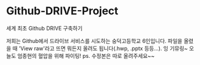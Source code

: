 # Github-DRIVE-Project
세계 최초 Github DRIVE 구축하기

 저희는 Github에서 드라이브 서비스를 시도하는 숭덕고등학교 6인입니다.
 파일을 올렸을 때 'View raw'라고 뜨면 뭐든지 올려도 됩니다(.hwp, .pptx 등등...).
 잉 기뮤링~ 오늘도 엄종현의 혈압을 위해 파이팅!
  ps. 수정본은 따로 올려주세요~~
